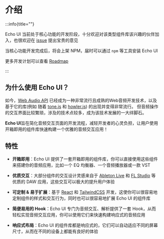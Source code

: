 # 介绍

:::info{title=""}

Echo UI 当前处于核心功能的开发阶段，十分欢迎对该类型组件库该兴趣的伙伴加入，也很欢迎在 [issue](https://github.com/codeacme17/echo-ui/issues) 提出宝贵的意见

当核心功能开发完成后，将会上架 NPM，届时可以通过 `npm` 等工具安装 Echo UI

更多开发计划可以查看 [Roadmap](https://github.com/codeacme17/echo-ui/blob/main/ROADMAP.md)

:::

## 为什么使用 Echo UI？

如今，[Web Audio API](https://developer.mozilla.org/en-US/docs/Web/API/Web_Audio_API) 已经成为一种非常流行且成熟的Web音频开发技术，以及基于它的库(例如 随着 [tone.js](https://github.com/Tonejs/Tone.js) 和 [howler.js](https://github.com/goldfire/howler.js)) 的出现并变得非常流行。 但音频操作的交互界面比较繁琐，涉及的技术点较多，成为该技术发展的一大绊脚石。

**Echo UI**旨在简化音频交互页面的开发流程，减轻开发者的心灵负担，让用户使用开箱即用的组件库快速构建一个优雅的音频交互应用！

## 特性

- **开箱即用**：Echo UI 提供了一套开箱即用的组件库，你可以直接使用这些组件来搭建你的音频应用，比如一个 EQ 均衡器、一个音频播放器或一款 VST

- **优质交互**：大部分组件的交互设计灵感来自于 [Ableton Live](https://www.ableton.com/en/live/) 和 [FL Studio](https://www.image-line.com/) 等优质的 DAW 应用，这些交互可以极大的提升用户体验

- **可定制 & 易于扩展**：基于 [React](https://react.dev/) 和 [TailwindCSS](https://tailwindcss.com/) 开发，这使你可以很容易地定制组件的样式和交互行为，同时也可以很容易地扩展 Echo UI 的组件库

- **简便易用的 Hook**：Echo UI 专门为音频交互、解析提供了一套 Hook，从而轻松实现音频交互应用，你可以使用它们来快速构建响应式的音频应用

- **响应式布局**：Echo UI 的组件库都是响应式的，它们可以自动适应不同的屏幕尺寸，从而在不同的设备上都能有良好的体验
